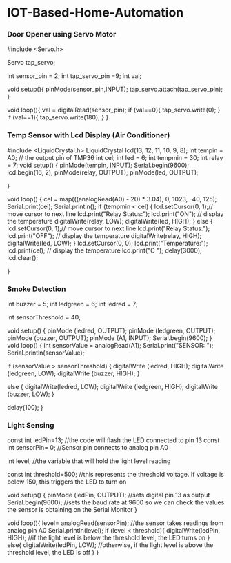 # IOT-Based-Home-Automation

### Door Opener using Servo Motor 
#include <Servo.h>

Servo tap_servo;

int sensor_pin = 2;
int tap_servo_pin =9;
int val;

void setup(){
    pinMode(sensor_pin,INPUT);
    tap_servo.attach(tap_servo_pin);
}

void loop(){
    val = digitalRead(sensor_pin);
    if (val==0){
    tap_servo.write(0);
    }
    if (val==1){
    tap_servo.write(180);
    }
}

### Temp Sensor with Lcd Display (Air Conditioner)
#include <LiquidCrystal.h>
LiquidCrystal lcd(13, 12, 11, 10, 9, 8);
int tempin = A0; // the output pin of TMP36
int cel;
int led = 6;
int tempmin = 30;
int relay = 7;
void setup() {
  pinMode(tempin, INPUT);
  Serial.begin(9600);
  lcd.begin(16, 2);
  pinMode(relay, OUTPUT);
  pinMode(led, OUTPUT);

}

void loop() {
  cel = map(((analogRead(A0) - 20) * 3.04), 0, 1023, -40, 125); 
  Serial.print(cel);
  Serial.println();
  if (tempmin < cel) {
    lcd.setCursor(0, 1);// move cursor to next line
    lcd.print("Relay Status:");
    lcd.print("ON"); // display the temperature
    digitalWrite(relay, LOW);
    digitalWrite(led, HIGH);
  }
  else {
    lcd.setCursor(0, 1);// move cursor to next line
    lcd.print("Relay Status:");
    lcd.print("OFF"); // display the temperature
    digitalWrite(relay, HIGH);
    digitalWrite(led, LOW);
  }
  lcd.setCursor(0, 0);
  lcd.print("Temperature:");
  lcd.print(cel); // display the temperature
  lcd.print("C ");
  delay(3000);
  lcd.clear();

}

### Smoke Detection
int buzzer = 5;
int ledgreen = 6;
int ledred = 7;

int sensorThreshold = 40;

void setup() 
{
  pinMode (ledred, OUTPUT);
  pinMode (ledgreen, OUTPUT);
  pinMode (buzzer, OUTPUT);
  pinMode (A1, INPUT);
  Serial.begin(9600);
}
void loop() 
{
  int sensorValue = analogRead(A1);
  Serial.print("SENSOR: ");
  Serial.println(sensorValue);
  
  if (sensorValue > sensorThreshold) 
  {
    digitalWrite (ledred, HIGH);
    digitalWrite (ledgreen, LOW);
    digitalWrite (buzzer, HIGH);
  }
  
  else
  {
    digitalWrite(ledred, LOW);
    digitalWrite (ledgreen, HIGH);
    digitalWrite (buzzer, LOW);
  }
  
  delay(100);
}

### Light Sensing
const int ledPin=13; //the code will flash the LED connected to pin 13
const int sensorPin= 0; //Sensor pin connects to analog pin A0

int level; //the variable that will hold the light level reading

const int threshold=500; //this represents the threshold voltage. If voltage is below 150, this triggers the LED to turn on

void setup() {
    pinMode (ledPin, OUTPUT); //sets digital pin 13 as output
    Serial.begin(9600); //sets the baud rate at 9600 so we can check the values the sensor is obtaining on the Serial Monitor
}

void loop(){
    level= analogRead(sensorPin); //the sensor takes readings from analog pin A0
    Serial.println(level);
    if (level < threshold){
        digitalWrite(ledPin, HIGH); //if the light level is below the threshold level, the LED turns on
    }
    else{ 
        digitalWrite(ledPin, LOW); //otherwise, if the light level is above the threshold level, the LED is off
    }
}
